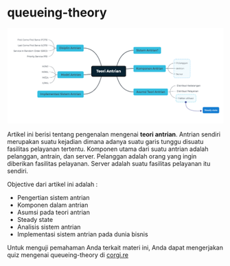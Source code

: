 # queueing-theory

![](img/mindmap-queue.png)

Artikel ini berisi tentang pengenalan mengenai **teori antrian**. Antrian sendiri merupakan suatu kejadian dimana adanya suatu garis tunggu disuatu fasilitas pelayanan tertentu. Komponen utama dari suatu antrian adalah pelanggan, antrain, dan server. Pelanggan adalah orang yang ingin diberikan fasilitas pelayanan. Server adalah suatu fasilitas pelayanan itu sendiri. 

Objective dari artikel ini adalah :

* Pengertian sistem antrian
* Komponen dalam antrian
* Asumsi pada teori antrian
* Steady state
* Analisis sistem antrian
* Implementasi sistem antrian pada dunia bisnis

Untuk menguji pemahaman Anda terkait materi ini, Anda dapat mengerjakan quiz mengenai queueing-theory di [corgi.re](https://corgi.re/courses/inytss/queueing-theory)
